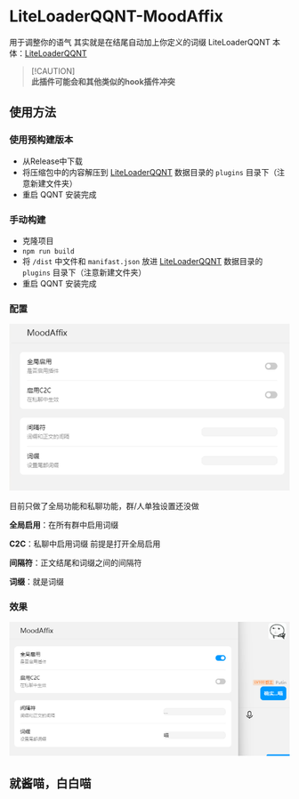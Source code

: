 # LiteLoaderQQNT-MoodAffix

用于调整你的语气 其实就是在结尾自动加上你定义的词缀
LiteLoaderQQNT 本体：[LiteLoaderQQNT](https://github.com/mo-jinran/LiteLoaderQQNT)

> [!CAUTION]\
> **此插件可能会和其他类似的hook插件冲突**

## 使用方法

### 使用预构建版本

- 从Release中下载
- 将压缩包中的内容解压到 [LiteLoaderQQNT](https://github.com/mo-jinran/LiteLoaderQQNT) 数据目录的 `plugins` 目录下（注意新建文件夹）
- 重启 QQNT 安装完成

### 手动构建

- 克隆项目
- `npm run build`
- 将 `/dist` 中文件和 `manifast.json` 放进 [LiteLoaderQQNT](https://github.com/mo-jinran/LiteLoaderQQNT) 数据目录的 `plugins` 目录下（注意新建文件夹）
- 重启 QQNT 安装完成

### 配置
<img src="./images/setting.png">

目前只做了全局功能和私聊功能，群/人单独设置还没做

**全局启用**：在所有群中启用词缀

**C2C**：私聊中启用词缀 前提是打开全局启用

**间隔符**：正文结尾和词缀之间的间隔符

**词缀**：就是词缀

### 效果
<img src="./images/appear.png">



## 就酱喵，白白喵
